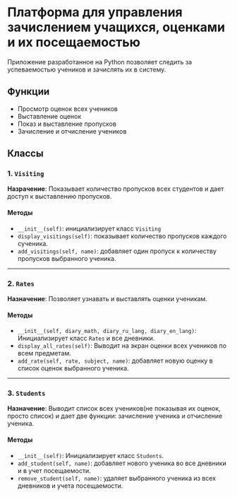 # Платформа для управления зачислением учащихся, оценками и их посещаемостью
Приложение разработанное на Python позволяет следить за успеваемостью учеников и зачислять их в систему.

## Функции
- Просмотр оценок всех учеников
- Выставление оценок
- Показ и выставление пропусков
- Зачисление и отчисление учеников

## Классы

### 1. `Visiting`

**Назрачение**: Показывает количество пропусков всех студентов и дает доступ к выставлению пропусков.

#### Методы
- `__init__(self)`: инициализирует класс `Visiting`
- `display_visitings(self)`: показывает количество пропусков каждого сученика.
- `add_visitings(self, name)`: добавляет один пропуск к количеству пропусков выбранного ученика.

---

### 2. `Rates`

**Назначение**: Позволяет узнавать и выставлять оценки ученикам.

#### Методы
- `__init__(self, diary_math, diary_ru_lang, diary_en_lang)`: Инициализирует класс `Rates` и все дневники.
- `display_all_rates(self)`: Выводит на экран оценки всех учеников по всем предметам.
- `add_rate(self, rate, subject, name)`: добавляет новую оценку в список оценок выбранного ученика.

---

### 3. `Students`

**Назначение**: Выводит список всех учеников(не показывая их оценок, просто список) и дает две функции: зачисление ученика и отчисление ученика.

#### Методы
- `__init__(self)`: Инициализирует класс `Students`.
- `add_student(self, name)`: добавляет нового ученика во все дневники и в учет посещаемости.
- `remove_student(self, name)`: удаляет выбранного ученика из всех дневников и учета посещаемости.

